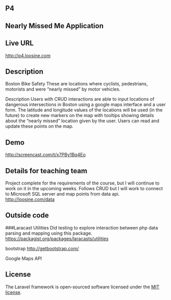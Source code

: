 ## P4
## Nearly Missed Me Application

## Live URL
<http://p4.loosine.com>

## Description
Boston Bike Safety 
These are locations where cyclists, pedestrians, motorists and  were “nearly missed” by motor vehicles. 

Description
Users with CRUD interactions are able to input locations of dangerous intersections in Boston using a google maps interface and a user form. The latitude and longitude values of the locations will be used (in the future) to create new markers on the map with tooltips showing details about the “nearly missed” location given by the user. Users can read and update these points on the map.


## Demo
<http://screencast.com/t/x7PBy1Bq4Eo>

## Details for teaching team
Project complete for the requirements of the course, but I will continue to work on it in the upcoming weeks. Follows CRUD but I will work to connect to Microsoft SQL server and map points from data api. <http://loosine.com/data>


## Outside code
###Laracast Utilities 
Did testing to explore interaction between php data parsing and mapping using this package.
<https://packagist.org/packages/laracasts/utilities>

bootstrap
<http://getbootstrap.com/>

Google Maps API


## License
The Laravel framework is open-sourced software licensed under the [MIT license](http://opensource.org/licenses/MIT).
